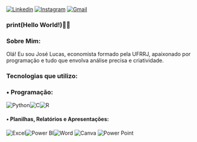 [![Linkedin](https://img.shields.io/badge/LinkedIn-0077B5?style=for-the-badge&logo=linkedin&logoColor=white)](https://www.linkedin.com/in/jos%C3%A9-lucas-camelo-8b2055229/)
[![Instagram](https://img.shields.io/badge/Instagram-E4405F?style=for-the-badge&logo=instagram&logoColor=white)](https://www.instagram.com/jlucas.nc_/)
[![Gmail](https://img.shields.io/badge/Gmail-D14836?style=for-the-badge&logo=gmail&logoColor=white)](mailto:jlcam3250@gmail.com)

### print(Hello World!)🖖😁
### Sobre Mim:
Olá! Eu sou José Lucas, economista formado pela UFRRJ, apaixonado por programação e tudo que envolva análise precisa e criatividade.

### Tecnologias que utilizo:

### • Programação:  
<img align="center" alt="Python" src="https://img.shields.io/badge/Python-3776AB?style=for-the-badge&logo=python&logoColor=yellow"><img align="center" alt="C" src="https://img.shields.io/badge/C-00599C?style=for-the-badge&logo=c&logoColor=blue"><img align="center" alt="R" src="https://img.shields.io/badge/R-276DC3?style=for-the-badge&logo=r&logoColor=green">

#### • Planilhas, Relatórios e Apresentações:
<img align="center" alt="Excel" src="https://img.shields.io/badge/Microsoft_Excel-217346?style=for-the-badge&logo=microsoft-excel&logoColor=white"><img align="center" alt="Power BI" src="https://img.shields.io/badge/Power%20BI-F2C811?style=for-the-badge&logo=power-bi&logoColor=white"><img align="center" alt="Word" src="https://img.shields.io/badge/Word-0078D4?style=for-the-badge&logo=microsoft-word&logoColor=white">
<img align="center" alt="Canva" src="https://img.shields.io/badge/Canva-47248F?style=for-the-badge&logo=canva&logoColor=white">
<img align="center" alt="Power Point" src="https://img.shields.io/badge/PowerPoint-FF7F00?style=for-the-badge&logo=microsoft-powerpoint&logoColor=white">
